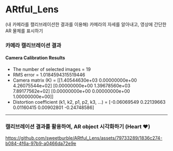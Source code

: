 # ARtful_Lens
(내 카메라를 캘리브레이션한 결과를 이용해) 카메라의 자세를 알아내고, 영상에 간단한 AR 물체를 표시하기

### 카메라 캘리브레이션 결과
#### Camera Calibration Results
* The number of selected images = 19
* RMS error = 1.0184594315519446
* Camera matrix (K) =
[[1.40544630e+03 0.00000000e+00 4.26075544e+02]
 [0.00000000e+00 1.39678560e+03 7.89177562e+02]
 [0.00000000e+00 0.00000000e+00 1.00000000e+00]]
* Distortion coefficient (k1, k2, p1, p2, k3, ...) = [-0.06069549  0.22139663  0.01160415  0.00902801 -0.24748586]

---
### 캘리브레이션 결과를 활용하여, AR object 시각화하기 (Heart ❤️)
https://github.com/sweetburble/ARtful_Lens/assets/79733289/1836c274-b084-4f6a-97b9-a0466da72e9e
